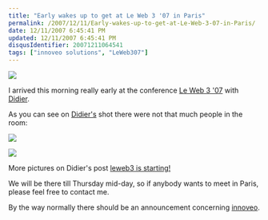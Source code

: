 ```yaml
---
title: "Early wakes up to get at Le Web 3 '07 in Paris"
permalink: /2007/12/11/Early-wakes-up-to-get-at-Le-Web-3-07-in-Paris/
date: 12/11/2007 6:45:41 PM
updated: 12/11/2007 6:45:41 PM
disqusIdentifier: 20071211064541
tags: ["innoveo solutions", "LeWeb307"]
---
```

![](http://farm3.static.flickr.com/2383/2102351587_238d37e0cb.jpg)

I arrived this morning really early at the conference [Le Web 3 '07](http://www.leweb3.com/leweb3/) with [Didier](http://didierbeck.com/).
<!-- more -->

As you can see on [Didier's](http://didierbeck.com/) shot there were not that much people in the room:

![](http://www.didierbeck.com/pics/2007/12/leweb3_07.jpg) 

![](http://www.didierbeck.com/pics/2007/12/leweb3_08.jpg) 

More pictures on Didier's post [leweb3 is starting!](http://www.didierbeck.com/2007/12/news-leweb3-is-starting.php)

We will be there till Thursday mid-day, so if anybody wants to meet in Paris, please feel free to contact me.

By the way normally there should be an announcement concerning [innoveo](http://www.innoveo.com/).
